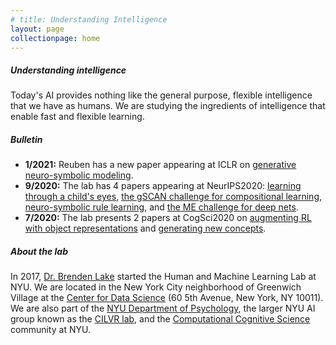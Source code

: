 ```yaml
---
# title: Understanding Intelligence
layout: page
collectionpage: home
---
```


##### Understanding intelligence

Today's AI provides nothing like the general purpose, flexible intelligence that we have as humans. We are studying the ingredients of intelligence that enable fast and flexible learning.

##### Bulletin
- **1/2021:** Reuben has a new paper appearing at ICLR on [generative neuro-symbolic modeling](https://cims.nyu.edu/~brenden/papers/2006.14448.pdf).
- **9/2020:** The lab has 4 papers appearing at NeurIPS2020: [learning through a child's eyes](https://cims.nyu.edu/~brenden/papers/2007.16189.pdf), [the gSCAN challenge for compositional learning](https://cims.nyu.edu/~brenden/papers/2003.05161.pdf), [neuro-symbolic rule learning](https://cims.nyu.edu/~brenden/papers/2003.05562.pdf), and [the ME challenge for deep nets](https://cims.nyu.edu/~brenden/papers/1906.10197.pdf).
- **7/2020:** The lab presents 2 papers at CogSci2020 on [augmenting RL with object representations](https://cims.nyu.edu/~brenden/papers/DavidsonLake2020CogSci.pdf) and [generating new concepts](https://cims.nyu.edu/~brenden/papers/FeinmanLake2020CogSci.pdf).

##### About the lab
In 2017, [Dr. Brenden Lake](https://cims.nyu.edu/~brenden/) started the Human and Machine Learning Lab at NYU. We are located in the New York City neighborhood of Greenwich Village at the [Center for Data Science](https://cds.nyu.edu/) (60 5th Avenue, New York, NY 10011). We are also part of the [NYU Department of Psychology](https://as.nyu.edu/content/nyu-as/as/departments/psychology.html), the larger NYU AI group known as the [CILVR lab](https://wp.nyu.edu/cilvr/), and the [Computational Cognitive Science](http://nyuccl.org/cogsci/) community at NYU.